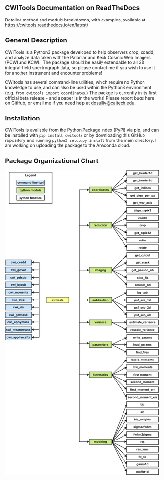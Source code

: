 CWITools Documentation on ReadTheDocs
-------------------------------------
Detailed method and module breakdowns, with examples, available at https://cwitools.readthedocs.io/en/latest/

General Description
-------------------
CWITools is a Python3 package developed to help observers crop, coadd, and analyze data taken with the Palomar and Keck Cosmic Web Imagers (PCWI and KCWI.) The package should be easily extendable to all 3D integral-field spectrograph data, so please contact me if you wish to use it for another instrument and encounter problems!

CWItools has several command-line utilities, which require no Python knowledge to use, and can also be used within the Python3 environment (e.g. `from cwitools import coordinates`.) The packge is currently in its first official beta release - and a paper is in the works! Please report bugs here on GitHub, or email me if you need help at dosulliv@caltech.edu.

Installation
------------

CWITools is available from the Python Package Index (PyPI) via pip, and can be installed with `pip install cwitools` or by downloading this GitHub repository and running `python3 setup.py install` from the main directory. I am working on uploading the package to the Anaconda cloud. 

Package Organizational Chart
----------------------------

![CWITools Organizational Chart](https://github.com/dbosul/cwitools/blob/v0.5/cwitools/data/CWITools_Org.png)
